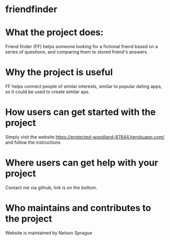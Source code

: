 # friendfinder

# What the project does:
Friend finder (FF) helps someone looking for a fictional friend based on a series of questions, and comparing them to stored friend's answers. 
# Why the project is useful
FF helps connect people of similar interests, similar to popular dating apps, so it could be used to create similar aps. 
# How users can get started with the project
Simply visit the website https://protected-woodland-87844.herokuapp.com/ and follow the instructions
# Where users can get help with your project
Contact me via github, link is on the bottom. 
# Who maintains and contributes to the project
Website is maintained by Nelson Sprague